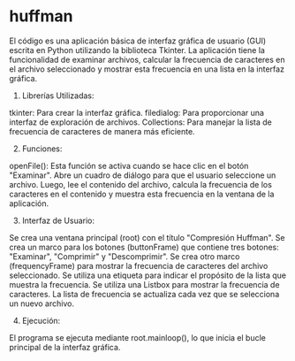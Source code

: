 # huffman

El código es una aplicación básica de interfaz gráfica de usuario (GUI) escrita en Python utilizando la biblioteca Tkinter. La aplicación tiene la funcionalidad de examinar archivos, calcular la frecuencia de caracteres en el archivo seleccionado y mostrar esta frecuencia en una lista en la interfaz gráfica.

1. Librerías Utilizadas:

tkinter: Para crear la interfaz gráfica.
filedialog: Para proporcionar una interfaz de exploración de archivos.
Collections: Para manejar la lista de frecuencia de caracteres de manera más eficiente.


2. Funciones:

openFile(): Esta función se activa cuando se hace clic en el botón "Examinar". Abre un cuadro de diálogo para que el usuario seleccione un archivo. Luego, lee el contenido del archivo, calcula la frecuencia de los caracteres en el contenido y muestra esta frecuencia en la ventana de la aplicación.

3. Interfaz de Usuario:

Se crea una ventana principal (root) con el título "Compresión Huffman".
Se crea un marco para los botones (buttonFrame) que contiene tres botones: "Examinar", "Comprimir" y "Descomprimir".
Se crea otro marco (frequencyFrame) para mostrar la frecuencia de caracteres del archivo seleccionado.
Se utiliza una etiqueta para indicar el propósito de la lista que muestra la frecuencia.
Se utiliza una Listbox para mostrar la frecuencia de caracteres.
La lista de frecuencia se actualiza cada vez que se selecciona un nuevo archivo.

4. Ejecución:

El programa se ejecuta mediante root.mainloop(), lo que inicia el bucle principal de la interfaz gráfica.
